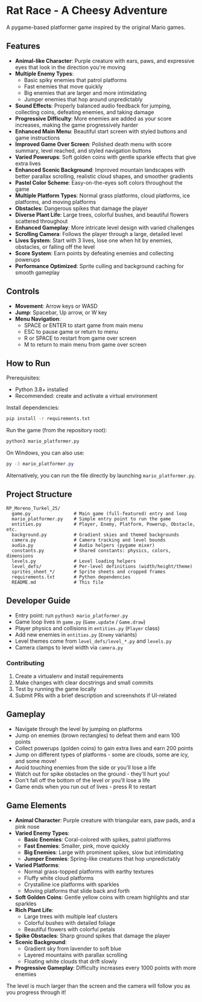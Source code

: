 # Rat Race - A Cheesy Adventure

A pygame-based platformer game inspired by the original Mario games.

## Features

- **Animal-like Character**: Purple creature with ears, paws, and expressive eyes that look in the direction you're moving
- **Multiple Enemy Types**: 
  - Basic spiky enemies that patrol platforms
  - Fast enemies that move quickly
  - Big enemies that are larger and more intimidating
  - Jumper enemies that hop around unpredictably
- **Sound Effects**: Properly balanced audio feedback for jumping, collecting coins, defeating enemies, and taking damage
- **Progressive Difficulty**: More enemies are added as your score increases, making the game progressively harder
- **Enhanced Main Menu**: Beautiful start screen with styled buttons and game instructions
- **Improved Game Over Screen**: Polished death menu with score summary, level reached, and styled navigation buttons
- **Varied Powerups**: Soft golden coins with gentle sparkle effects that give extra lives
- **Enhanced Scenic Background**: Improved mountain landscapes with better parallax scrolling, realistic cloud shapes, and smoother gradients
- **Pastel Color Scheme**: Easy-on-the-eyes soft colors throughout the game
- **Multiple Platform Types**: Normal grass platforms, cloud platforms, ice platforms, and moving platforms
- **Obstacles**: Dangerous spikes that damage the player
- **Diverse Plant Life**: Large trees, colorful bushes, and beautiful flowers scattered throughout
- **Enhanced Gameplay**: More intricate level design with varied challenges
- **Scrolling Camera**: Follows the player through a large, detailed level
- **Lives System**: Start with 3 lives, lose one when hit by enemies, obstacles, or falling off the level
- **Score System**: Earn points by defeating enemies and collecting powerups
- **Performance Optimized**: Sprite culling and background caching for smooth gameplay

## Controls

- **Movement**: Arrow keys or WASD
- **Jump**: Spacebar, Up arrow, or W key
- **Menu Navigation**: 
  - SPACE or ENTER to start game from main menu
  - ESC to pause game or return to menu
  - R or SPACE to restart from game over screen
  - M to return to main menu from game over screen

## How to Run

Prerequisites:
- Python 3.8+ installed
- Recommended: create and activate a virtual environment

Install dependencies:
```bash
pip install -r requirements.txt
```

Run the game (from the repository root):
```bash
python3 mario_platformer.py
```

On Windows, you can also use:
```powershell
py -3 mario_platformer.py
```

Alternatively, you can run the file directly by launching `mario_platformer.py`.

## Project Structure

```
RP_Moreno_Turkel_25/
  game.py                # Main game (full-featured) entry and loop
  mario_platformer.py    # Simple entry point to run the game
  entities.py            # Player, Enemy, Platform, Powerup, Obstacle, etc.
  background.py          # Gradient skies and themed backgrounds
  camera.py              # Camera tracking and level bounds
  audio.py               # Audio helpers (pygame mixer)
  constants.py           # Shared constants: physics, colors, dimensions
  levels.py              # Level loading helpers
  level_defs/            # Per-level definitions (width/height/theme)
  sprites_sheet_*/       # Sprite sheets and cropped frames
  requirements.txt       # Python dependencies
  README.md              # This file
```

## Developer Guide

- Entry point: run `python3 mario_platformer.py`
- Game loop lives in `game.py` (`Game.update` / `Game.draw`)
- Player physics and collisions in `entities.py` (`Player` class)
- Add new enemies in `entities.py` (`Enemy` variants)
- Level themes come from `level_defs/level_*.py` and `levels.py`
- Camera clamps to level width via `camera.py`

### Contributing

1. Create a virtualenv and install requirements
2. Make changes with clear docstrings and small commits
3. Test by running the game locally
4. Submit PRs with a brief description and screenshots if UI-related

## Gameplay

- Navigate through the level by jumping on platforms
- Jump on enemies (brown rectangles) to defeat them and earn 100 points
- Collect powerups (golden coins) to gain extra lives and earn 200 points
- Jump on different types of platforms - some are clouds, some are icy, and some move!
- Avoid touching enemies from the side or you'll lose a life
- Watch out for spike obstacles on the ground - they'll hurt you!
- Don't fall off the bottom of the level or you'll lose a life
- Game ends when you run out of lives - press R to restart

## Game Elements

- **Animal Character**: Purple creature with triangular ears, paw pads, and a pink nose
- **Varied Enemy Types**:
  - **Basic Enemies**: Coral-colored with spikes, patrol platforms
  - **Fast Enemies**: Smaller, pink, move quickly
  - **Big Enemies**: Large with prominent spikes, slow but intimidating
  - **Jumper Enemies**: Spring-like creatures that hop unpredictably
- **Varied Platforms**: 
  - Normal grass-topped platforms with earthy textures
  - Fluffy white cloud platforms
  - Crystalline ice platforms with sparkles
  - Moving platforms that slide back and forth
- **Soft Golden Coins**: Gentle yellow coins with cream highlights and star sparkles
- **Rich Plant Life**: 
  - Large trees with multiple leaf clusters
  - Colorful bushes with detailed foliage
  - Beautiful flowers with colorful petals
- **Spike Obstacles**: Sharp ground spikes that damage the player
- **Scenic Background**: 
  - Gradient sky from lavender to soft blue
  - Layered mountains with parallax scrolling
  - Floating white clouds that drift slowly
- **Progressive Gameplay**: Difficulty increases every 1000 points with more enemies

The level is much larger than the screen and the camera will follow you as you progress through it!
